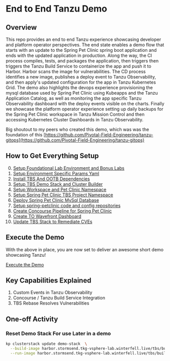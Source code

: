 # End to End Tanzu Demo

## Overview

This repo provides an end to end Tanzu experience showcasing developer and platform operator perspectives.  The end state enables a demo flow that starts with an update to the Spring Pet Clinic spring boot application and ends with the updated application in production.  Along the way, the CI process compiles, tests, and packages the application, then triggers then triggers the Tanzu Build Service to containerize the app and push it to Harbor.  Harbor scans the image for vulnerabilities.  The CD process identifies a new image, publishes a deploy event to Tanzu Observability, and then apply's updated configuration for the app in Tanzu Kubernetes Grid.  The demo also highlights the devops experience provisioning the mysql database used by Spring Pet Clinic using Kubeapps and the Tanzu Application Catalog, as well as monitoring the app specific Tanzu Observability dashboard with the deploy events visible on the charts.  Finally we showcase the platform operator experience setting up daily backups for the Spring Pet Clinic workspace in Tanzu Mission Control and then accessing Kubernetes Cluster Dashboards in Tanzu Observability.

Big shoutout to my peers who created this demo, which was was the foundation of this [https://github.com/Pivotal-Field-Engineering/tanzu-gitops](https://github.com/Pivotal-Field-Engineering/tanzu-gitops)

## How to Get Everything Setup

0. [Setup Foundational Lab Environment and Bonus Labs](docs/00-tkg-lab-foundation.md)
1. [Setup Environment Specific Params Yaml](docs/01-environment-confg.md)
2. [Install TBS And OOTB Dependencies](docs/02-tbs-base-install.md)
3. [Setup TBS Demo Stack and Cluster Builder](docs/03-tbs-custom-dependencies.md)
4. [Setup Workspace and Pet Clinic Namespace](docs/04-petclinic-workspace.md)
5. [Setup Spring Pet Clinic TBS Project Namespace](docs/05-petclinic-tbs-namespace.md)
6. [Deploy Spring Pet Clinic MySql Database](docs/06-petclinic-db.md)
7. [Setup spring-petclinic code and config repositories](docs/07-petclinic-repos.md)
8. [Create Concourse Pipeline for Spring Pet Clinic](docs/08-petclinic-pipeline.md)
9. [Create TO Wavefront Dashboard](docs/09-petclinic-dashboard.md)
10. [Update TBS Stack to Remediate CVEs](docs/10-tbs-stack-update.md)

## Execute the Demo

With the above in place, you are now set to deliver an awesome short demo showcasing Tanzu!

[Execute the Demo](docs/demo.md)

## Key Capabilities Explained

1. Custom Events in Tanzu Observability
2. Concourse / Tanzu Build Service Integration
3. TBS Rebase Resolves Vulnerabilities

## One-off Activity

### Reset Demo Stack For use Later in a demo

```bash
kp clusterstack update demo-stack  \
  --build-image harbor.stormsend.tkg-vsphere-lab.winterfell.live/tbs/build-service/build@sha256:97ea650641effa523611d715fa16549968252ba803f19b13b4e9d5821708aea6 \
  --run-image harbor.stormsend.tkg-vsphere-lab.winterfell.live/tbs/build-service/run@sha256:4084f6704cc27a7d93ebb050f5712c869072530576c473440e43c311c0c802f7
```
